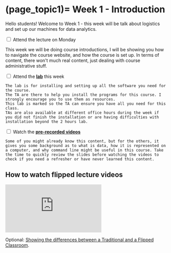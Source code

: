 (page_topic1)=
Week 1 - Introduction
=======================

Hello students!  Welcome to Week 1 - this week will be talk about logistics and set up our machines for data analytics.

<label><input type="checkbox" id="week01_task1" class="box"> Attend the lecture on Monday </input></label>

This week we will be doing course introductions, I will be showing you how to navigate the course website, and how the course is set up. In terms of content, there won't much real content, just dealing with course administrative stuff.

<label><input type="checkbox" id="week01_task2" class="box"> Attend the **[lab](./lab.md)** this week</input></label>

```{tip}
The lab is for installing and setting up all the software you need for the course.
The TA are there to help you install the programs for this course. I strongly encourage you to use them as resources. 
This lab is marked so the TA can ensure you have all you need for this class. 
TAs are also available at different office hours during the week if you did not finish the installation or are having difficulties with installation beyond the 2 hours lab.
```

<label><input type="checkbox" id="week01_task3" class="box"> Watch the **[pre-recorded videos](./videos.md)**</input></label>

```{tip}
Some of you might already know this content, but for the others, it gives you some background as to what is data, how it is represented on a computer, and why command line might be useful in this course. Take the time to quickly review the slides before watching the videos to check if you need a refresher or have never learned this content.
```

## How to watch flipped lecture videos

<div class="container youtube">
<iframe class="responsive-iframe" src="https://www.youtube-nocookie.com/embed/PPc8nY6Tcns" frameborder="0" allow="accelerometer; autoplay="0"; encrypted-media; gyroscope; picture-in-picture" allowfullscreen></iframe>
</div>

Optional: [Showing the differences between a Traditional and a Flipped Classroom](https://www.youtube.com/watch?v=yzMFdDT6FSA).